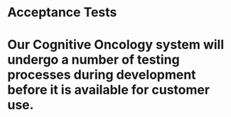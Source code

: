 # Acceptance Tests
# Our Cognitive Oncology system will undergo a number of testing processes during development before it is available for customer use.

